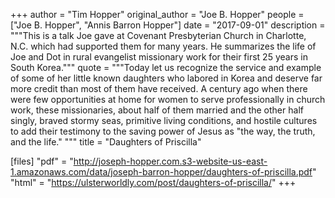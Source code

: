 +++
author = "Tim Hopper"
original_author = "Joe B. Hopper"
people = ["Joe B. Hopper", "Annis Barron Hopper"]
date = "2017-09-01"
description = """This is a talk Joe gave at Covenant Presbyterian Church in Charlotte, N.C. which had supported them for many years.  He summarizes the life of Joe and Dot in rural evangelist missionary work for their first 25 years in South Korea."""
quote = """Today let us recognize the service and example of some of her little known daughters who labored in Korea and deserve far more credit than most of them have received. A century ago when there were few opportunities at home for women to serve professionally in church work, these missionaries, about half of them married and the other half singly, braved stormy seas, primitive living conditions, and hostile cultures to add their testimony to the saving power of Jesus as "the way, the truth, and the life." """
title = "Daughters of Priscilla"

[files]
"pdf" = "http://joseph-hopper.com.s3-website-us-east-1.amazonaws.com/data/joseph-barron-hopper/daughters-of-priscilla.pdf"
"html" = "https://ulsterworldly.com/post/daughters-of-priscilla/"
+++